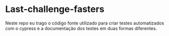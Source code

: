 # Last-challenge-fasters
Neste repo eu trago o código fonte utilizado para criar testes automatizados com o cypress e a documentação dos testes em duas formas diferentes.

